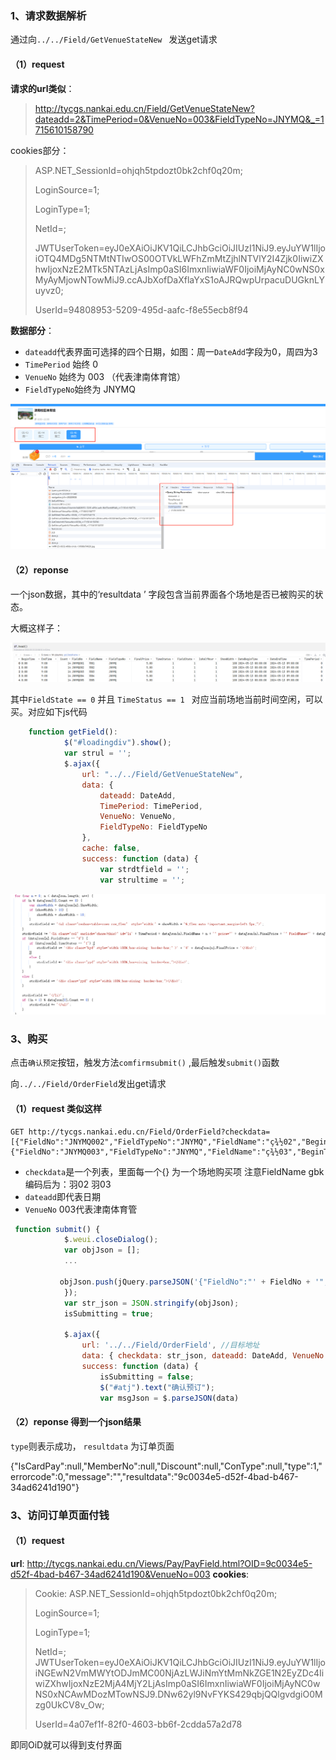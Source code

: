 

### 1、请求数据解析

通过向`../../Field/GetVenueStateNew ` 发送get请求

#### （1）request

**请求的url类似**：

> http://tycgs.nankai.edu.cn/Field/GetVenueStateNew?dateadd=2&TimePeriod=0&VenueNo=003&FieldTypeNo=JNYMQ&_=1715610158790

cookies部分：

> ASP.NET_SessionId=ohjqh5tpdozt0bk2chf0q20m; 
>
> LoginSource=1;
>
>  LoginType=1; 
>
> NetId=; 		
>
> JWTUserToken=eyJ0eXAiOiJKV1QiLCJhbGciOiJIUzI1NiJ9.eyJuYW1lIjoiOTQ4MDg5NTMtNTIwOS00OTVkLWFhZmMtZjhlNTVlY2I4Zjk0IiwiZXhwIjoxNzE2MTk5NTAzLjAsImp0aSI6ImxnIiwiaWF0IjoiMjAyNC0wNS0xMyAyMjowNTowMiJ9.ccAJbXofDaXflaYxS1oAJRQwpUrpacuDUGknLYuyvz0; 
>
> UserId=94808953-5209-495d-aafc-f8e55ecb8f94

**数据部分**：

- `dateadd`代表界面可选择的四个日期，如图：周一`DateAdd`字段为0，周四为3
- `TimePeriod` 始终 0
- `VenueNo` 始终为  003 （代表津南体育馆）
-  `FieldTypeNo`始终为  JNYMQ



![image-20240513225429733](image-20240513225429733.png)

#### （2）reponse

一个json数据，其中的‘resultdata ’ 字段包含当前界面各个场地是否已被购买的状态。

大概这样子：

![image-20240513225927162](image-20240513225927162.png)

其中`FieldState == 0` 并且  `TimeStatus == 1 ` 对应当前场地当前时间空闲，可以买。对应如下js代码

~~~js
	function getField():
			$("#loadingdiv").show();
            var strul = '';
            $.ajax({
                url: "../../Field/GetVenueStateNew",
                data: {
                    dateadd: DateAdd,
                    TimePeriod: TimePeriod,
                    VenueNo: VenueNo,
                    FieldTypeNo: FieldTypeNo
                },
                cache: false,
                success: function (data) {
                    var strdtfield = '';
                    var strultime = '';
~~~



![image-20240513224551243](image-20240513224551243.png)



### 3、购买

点击`确认预定`按钮，触发方法`comfirmsubmit()` ,最后触发`submit()`函数

向`../../Field/OrderField`发出get请求

#### （1）request 类似这样

~~~gas
GET http://tycgs.nankai.edu.cn/Field/OrderField?checkdata=[{"FieldNo":"JNYMQ002","FieldTypeNo":"JNYMQ","FieldName":"ç¾½02","BeginTime":"11:00","Endtime":"12:00","Price":"5.00"},{"FieldNo":"JNYMQ003","FieldTypeNo":"JNYMQ","FieldName":"ç¾½03","BeginTime":"11:00","Endtime":"12:00","Price":"5.00"}]&dateadd=3&VenueNo=003
~~~

- `checkdata`是一个列表，里面每一个{} 为一个场地购买项 注意FieldName gbk编码后为：羽02 羽03
- `dateadd`即代表日期
- `VenueNo` 003代表津南体育管

~~~js
 function submit() {
            $.weui.closeDialog();
            var objJson = [];
            ...
            
           objJson.push(jQuery.parseJSON('{"FieldNo":"' + FieldNo + '","FieldTypeNo":"' + FieldTypeNo + '","FieldName":"' + FieldName + '","BeginTime":"' + BeginTime + '","Endtime":"' + endtime + '","Price":"' + price + '"}'));
            });
            var str_json = JSON.stringify(objJson);
            isSubmitting = true;

			$.ajax({
                url: '../../Field/OrderField', //目标地址
                data: { checkdata: str_json, dateadd: DateAdd, VenueNo: VenueNo },
                success: function (data) {
                    isSubmitting = false;
                    $("#atj").text("确认预订");
                    var msgJson = $.parseJSON(data)
~~~





#### （2）reponse 得到一个json结果

`type`则表示成功， `resultdata` 为订单页面

{"IsCardPay":null,"MemberNo":null,"Discount":null,"ConType":null,"type":1,"errorcode":0,"message":"","resultdata":"9c0034e5-d52f-4bad-b467-34ad6241d190"}



### 3、访问订单页面付钱

#### （1）request

**url**: http://tycgs.nankai.edu.cn/Views/Pay/PayField.html?OID=9c0034e5-d52f-4bad-b467-34ad6241d190&VenueNo=003 
	**cookies**:

> Cookie: ASP.NET_SessionId=ohjqh5tpdozt0bk2chf0q20m; 
>
> LoginSource=1; 
>
> LoginType=1;
>
>  NetId=; JWTUserToken=eyJ0eXAiOiJKV1QiLCJhbGciOiJIUzI1NiJ9.eyJuYW1lIjoiNGEwN2VmMWYtODJmMC00NjAzLWJiNmYtMmNkZGE1N2EyZDc4IiwiZXhwIjoxNzE2MjA4MjY2LjAsImp0aSI6ImxnIiwiaWF0IjoiMjAyNC0wNS0xNCAwMDozMTowNSJ9.DNw62yl9NvFYKS429qbjQQlgvdgiO0Mzg0UkCV8v_Ow; 
>
> UserId=4a07ef1f-82f0-4603-bb6f-2cdda57a2d78



即同OiD就可以得到支付界面




